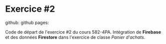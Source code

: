 # Exercice #2

github: 
github pages:

Code de départ de l'exercice #2 du cours 582-4PA.
Intégration de **Firebase** et des données **Firestore** dans l'exercice de classe *Panier d'achats*.